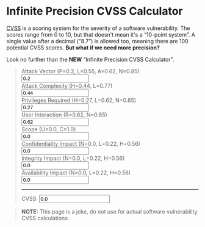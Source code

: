 # Infinite Precision CVSS Calculator

[CVSS](https://en.wikipedia.org/wiki/Common_Vulnerability_Scoring_System) is a scoring system for the severity of a software vulnerability.
The scores range from 0 to 10, but that doesn't mean it's a “10-point system”.
A single value after a decimal (“8.7”) is allowed too, meaning there are 100 potential CVSS scores.
**But what if we need more precision?**

<!-- more -->

Look no further than the **NEW** “Infinite Precision CVSS Calculator”.

<blockquote>
<form>
<label for="av">Attack Vector (P=0.2, L=0.55, A=0.62, N=0.85)</label><br>
<input name="av" id="av" type="number" value="0.2" min="0.2" max="0.85" step="0.000000000000001"/><br> 
<label for="ac">Attack Complexity (H=0.44, L=0.77)</label><br>
<input name="ac" id="ac" type="number" value="0.44" min="0.44" max="0.77" step="0.000000000000001"/><br> 
<label for="pr">Privileges Required (H=0.27, L=0.62, N=0.85)</label><br>
<input name="pr" id="pr" type="number" value="0.27" min="0.27" max="0.85" step="0.000000000000001"/><br> 
<label for="ui">User Interaction (R=0.62, N=0.85)</label><br>
<input name="ui" id="ui" type="number" value="0.62" min="0.62" max="0.85" step="0.000000000000001"/><br> 
<label for="sc">Scope (U=0.0, C=1.0)</label><br>
<input name="sc" id="sc" type="number" value="0.0" min="0.0" max="1.0" step="0.000000000000001"/><br>
<label for="ci">Confidentiality Impact (N=0.0, L=0.22, H=0.56)</label><br>
<input name="ci" id="ci" type="number" value="0.0" min="0.0" max="0.56" step="0.000000000000001"/><br> 
<label for="ii">Integrity Impact (N=0.0, L=0.22, H=0.56)</label><br>
<input name="ii" id="ii" type="number" value="0.0" min="0.0" max="0.56" step="0.000000000000001"/><br> 
<label for="ai">Availability Impact (N=0.0, L=0.22, H=0.56)</label><br>
<input name="ai" id="ai" type="number" value="0.0" min="0.0" max="0.56" step="0.000000000000001"/><br> 
<hr>
<label for="cvss">CVSS:</label>
<input name="cvss" id="cvss" value="0.0"/>
</form>
</blockquote>

> **NOTE:** This page is a joke, do not use for actual software vulnerability
CVSS calculations.

<script>
function calculateScore() {
  var ac = Number.parseFloat(document.querySelector("#ac").value);
  var av = Number.parseFloat(document.querySelector("#av").value);
  var pr = Number.parseFloat(document.querySelector("#pr").value);
  var ui = Number.parseFloat(document.querySelector("#ui").value);
  var ci = Number.parseFloat(document.querySelector("#ci").value);
  var ii = Number.parseFloat(document.querySelector("#ii").value);
  var ai = Number.parseFloat(document.querySelector("#ai").value);
  var sc = Number.parseFloat(document.querySelector("#sc").value);
  sc = Math.min(1, Math.max(0, sc));
  var impactBaseScore = 1 - ((1 - ci) * (1 - ii) * (1 - ai));
  if (impactBaseScore <= 0.0) {
    var totalScore = 0.0;
  } else {
    var impactSubScoreChanged = (7.52 * (impactBaseScore - 0.029)) - (3.25 * ((impactBaseScore - 0.02) ** 15));
    var impactSubScoreUnchanged = 6.42 * impactBaseScore;
    var impactSubScore = (impactSubScoreUnchanged * (1 - sc)) + (impactSubScoreChanged * sc);
    var environmentSubScore = 8.22 * ac * av * pr * ui;
    var totalScoreChanged = 1.08 * (impactSubScore + environmentSubScore);
    var totalScoreUnchanged = impactSubScore + environmentSubScore;
    var totalScore = (totalScoreUnchanged * (1 - sc)) + (totalScoreChanged * sc);
  }
  var cvss = Math.min(10.0, Math.max(0, totalScore));
  document.querySelector("#cvss").value = cvss.toString();
};

function initInputField(byId) {
  var elem = document.getElementById(byId);
  elem.value = elem.min;
  elem.addEventListener("input", (event) => {calculateScore();});
};

initInputField("av");
initInputField("ac");
initInputField("pr");
initInputField("ui");
initInputField("sc");
initInputField("ci");
initInputField("ii");
initInputField("ai");
calculateScore();
</script>
